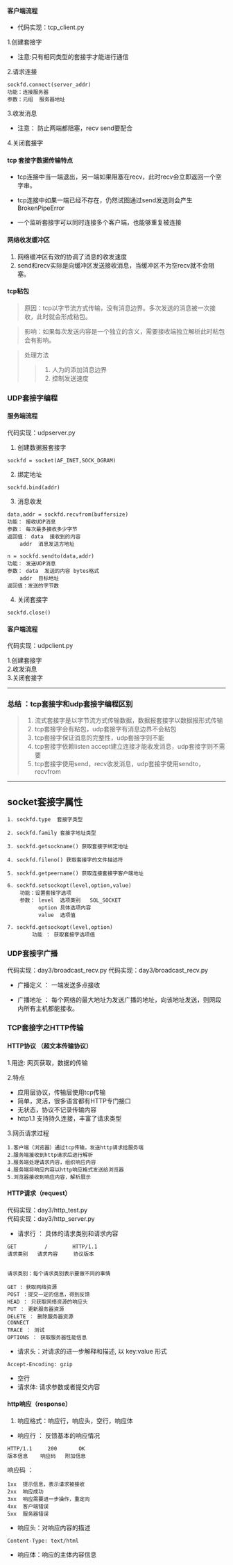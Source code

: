 #### 客户端流程

* 代码实现：tcp_client.py
		  
1.创建套接字  
* 注意:只有相同类型的套接字才能进行通信
			
2.请求连接

```
sockfd.connect(server_addr)
功能：连接服务器
参数：元组  服务器地址
```

3.收发消息
* 注意： 防止两端都阻塞，recv send要配合

4.关闭套接字

#### tcp 套接字数据传输特点

* tcp连接中当一端退出，另一端如果阻塞在recv，此时recv会立即返回一个空字串。

* tcp连接中如果一端已经不存在，仍然试图通过send发送则会产生BrokenPipeError

* 一个监听套接字可以同时连接多个客户端，也能够重复被连接

#### 网络收发缓冲区

1. 网络缓冲区有效的协调了消息的收发速度
2. send和recv实际是向缓冲区发送接收消息，当缓冲区不为空recv就不会阻塞。
	
#### tcp粘包

	  
>原因：tcp以字节流方式传输，没有消息边界。多次发送的消息被一次接收，此时就会形成粘包。

>影响：如果每次发送内容是一个独立的含义，需要接收端独立解析此时粘包会有影响。

>处理方法
>>1. 人为的添加消息边界
>>2. 控制发送速度

### UDP套接字编程

#### 服务端流程


代码实现：udpserver.py
	  
1. 创建数据报套接字
```
sockfd = socket(AF_INET,SOCK_DGRAM)
```
2. 绑定地址

```
sockfd.bind(addr)
```

3. 消息收发

```	    
data,addr = sockfd.recvfrom(buffersize)
功能： 接收UDP消息
参数： 每次最多接收多少字节
返回值： data  接收到的内容
	addr  消息发送方地址

n = sockfd.sendto(data,addr)
功能： 发送UDP消息
参数： data  发送的内容 bytes格式
	addr  目标地址
返回值：发送的字节数
```

4. 关闭套接字
```
sockfd.close()
```

#### 客户端流程

代码实现：udpclient.py

1.创建套接字  
2.收发消息  
3.关闭套接字  

---------------
### 总结 ：tcp套接字和udp套接字编程区别
> 1. 流式套接字是以字节流方式传输数据，数据报套接字以数据报形式传输
> 2. tcp套接字会有粘包，udp套接字有消息边界不会粘包
> 3. tcp套接字保证消息的完整性，udp套接字则不能
> 4. tcp套接字依赖listen accept建立连接才能收发消息，udp套接字则不需要
> 5. tcp套接字使用send，recv收发消息，udp套接字使用sendto，recvfrom
---------------------

## socket套接字属性
```
1. sockfd.type  套接字类型

2. sockfd.family 套接字地址类型

3. sockfd.getsockname() 获取套接字绑定地址

4. sockfd.fileno() 获取套接字的文件描述符

5. sockfd.getpeername() 获取连接套接字客户端地址

6. sockfd.setsockopt(level,option,value)
    功能：设置套接字选项
    参数： level  选项类别   SOL_SOCKET
          option 具体选项内容
          value  选项值

7. sockfd.getsockopt(level,option) 
		功能 ： 获取套接字选项值
```

### UDP套接字广播
代码实现：day3/broadcast_recv.py
代码实现：day3/broadcast_recv.py

* 广播定义 ： 一端发送多点接收
    
* 广播地址 ： 每个网络的最大地址为发送广播的地址，向该地址发送，则网段内所有主机都能接收。

### TCP套接字之HTTP传输

#### HTTP协议 （超文本传输协议）

1.用途: 网页获取，数据的传输

2.特点  
 * 应用层协议，传输层使用tcp传输
 * 简单，灵活，很多语言都有HTTP专门接口
 * 无状态，协议不记录传输内容
 * http1.1 支持持久连接，丰富了请求类型

3.网页请求过程
```
1.客户端（浏览器）通过tcp传输，发送http请求给服务端
2.服务端接收到http请求后进行解析
3.服务端处理请求内容，组织响应内容
4.服务端将响应内容以http响应格式发送给浏览器
5.浏览器接收到响应内容，解析展示
```

#### HTTP请求（request）

代码实现：day3/http_test.py  
代码实现：day3/http_server.py

* 请求行 ： 具体的请求类别和请求内容

```
GET         /        HTTP/1.1
请求类别   请求内容     协议版本


请求类别：每个请求类别表示要做不同的事情 
	
GET : 获取网络资源
POST ：提交一定的信息，得到反馈
HEAD ： 只获取网络资源的响应头
PUT ： 更新服务器资源
DELETE ： 删除服务器资源
CONNECT
TRACE ： 测试
OPTIONS ： 获取服务器性能信息
```

* 请求头：对请求的进一步解释和描述, 以 key:value 形式
```
Accept-Encoding: gzip
```
* 空行
* 请求体: 请求参数或者提交内容

#### http响应（response）

1. 响应格式：响应行，响应头，空行，响应体

* 响应行 ： 反馈基本的响应情况

```	    
HTTP/1.1     200       OK
版本信息    响应码   附加信息
```

响应码 ： 
```
1xx  提示信息，表示请求被接收
2xx  响应成功
3xx  响应需要进一步操作，重定向
4xx  客户端错误
5xx  服务器错误
```
* 响应头：对响应内容的描述
```		    
Content-Type: text/html
```

* 响应体：响应的主体内容信息